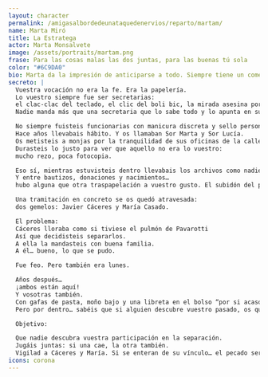 ```yaml
---
layout: character
permalink: /amigasalbordedeunataquedenervios/reparto/martam/
name: Marta Miró
title: La Estratega
actor: Marta Monsalvete
image: /assets/portraits/martam.png
frase: Para las cosas malas las dos juntas, para las buenas tú sola
color: "#6C9DA0"
bio: Marta da la impresión de anticiparse a todo. Siempre tiene un comentario agudo para cada situación y prefiere mantener la cabeza fría cuando los demás pierden el control. Sabe quién se sienta con quién antes incluso de que los demás elijan silla. Suele bromear con que Natita es la única persona que podría ponerle en un aprieto… y aún así salir airosa. Hace unos años se metió a monja con su hermana Lucía pero enseguida las dos se dieron cuenta de que eso no era lo suyo, aunque ese pasado aun las persigue en esta velada.
secreto: |
  Vuestra vocación no era la fe. Era la papelería.
  Lo vuestro siempre fue ser secretarias:
  el clac-clac del teclado, el clic del boli bic, la mirada asesina por encima de las gafas de pasta gordas…
  Nadie manda más que una secretaria que lo sabe todo y lo apunta en su agenda de anillas.

  No siempre fuisteis funcionarias con manicura discreta y sello personalizado.
  Hace años llevabais hábito. Y os llamaban Sor Marta y Sor Lucía.
  Os metisteis a monjas por la tranquilidad de sus oficinas de la calle Añastro.
  Durasteis lo justo para ver que aquello no era lo vuestro:
  mucho rezo, poca fotocopia.

  Eso sí, mientras estuvisteis dentro lle­vabais los archivos como nadie.
  Y entre bautizos, donaciones y nacimientos…
  hubo alguna que otra traspapelación a vuestro gusto. El subidón del poder se sentía como cuando le decís a un despistao con la declaración de la renta que le falta el modelo A.4.

  Una tramitación en concreto se os quedó atravesada:
  dos gemelos: Javier Cáceres y María Casado.

  El problema:
  Cáceres lloraba como si tiviese el pulmón de Pavarotti
  Así que decidisteis separarlos.
  A ella la mandasteis con buena familia.
  A él… bueno, lo que se pudo.

  Fue feo. Pero también era lunes.

  Años después…
  ¡ambos están aquí!
  Y vosotras también.
  Con gafas de pasta, moño bajo y una libreta en el bolso “por si acaso”.
  Pero por dentro… sabéis que si alguien descubre vuestro pasado, os quitan la placa de empleadas del mes.

  Objetivo:

  Que nadie descubra vuestra participación en la separación.
  Jugáis juntas: si una cae, la otra también.
  Vigilad a Cáceres y María. Si se enteran de su vínculo… el pecado será público.
icons: corona
---
```

